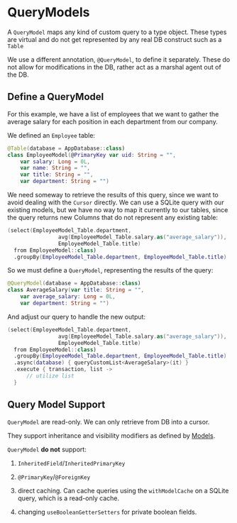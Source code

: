 # QueryModels

A `QueryModel` maps any kind of custom query to a type object. These types are virtual and do not get represented by any real DB construct such as a `Table`

We use a different annotation, `@QueryModel`, to define it separately. These do not allow for modifications in the DB, rather act as a marshal agent out of the DB.

## Define a QueryModel

For this example, we have a list of employees that we want to gather the average salary for each position in each department from our company.

We defined an `Employee` table:

```kotlin
@Table(database = AppDatabase::class)
class EmployeeModel(@PrimaryKey var uid: String = "",
    var salary: Long = 0L,
    var name: String = "",
    var title: String = "",
    var department: String = "")
```

We need someway to retrieve the results of this query, since we want to avoid dealing with the `Cursor` directly. We can use a SQLite query with our existing models, but we have no way to map it currently to our tables, since the query returns new Columns that do not represent any existing table:

```kotlin
(select(EmployeeModel_Table.department,
                avg(EmployeeModel_Table.salary.as("average_salary")),
                EmployeeModel_Table.title)
  from EmployeeModel::class)
  .groupBy(EmployeeModel_Table.department, EmployeeModel_Table.title)
```

So we must define a `QueryModel`, representing the results of the query:

```kotlin
@QueryModel(database = AppDatabase::class)
class AverageSalary(var title: String = "",
    var average_salary: Long = 0L,
    var department: String = "")
```

And adjust our query to handle the new output:

```kotlin
(select(EmployeeModel_Table.department,
                avg(EmployeeModel_Table.salary.as("average_salary")),
                EmployeeModel_Table.title)
  from EmployeeModel::class)
  .groupBy(EmployeeModel_Table.department, EmployeeModel_Table.title)
  .async(database) { queryCustomList<AverageSalary>(it) }
  .execute { transaction, list ->
      // utilize list
  }
```

## Query Model Support

`QueryModel` are read-only. We can only retrieve from DB into a cursor.

They support inheritance and visibility modifiers as defined by [Models](../usage/models.md).

`QueryModel` **do not** support: 

1. `InheritedField`/`InheritedPrimaryKey` 

2. `@PrimaryKey`/`@ForeignKey` 

3. direct caching. Can cache queries using the `withModelCache`  on a SQLite query, which is a read-only cache.

4. changing `useBooleanGetterSetters` for private boolean fields.

